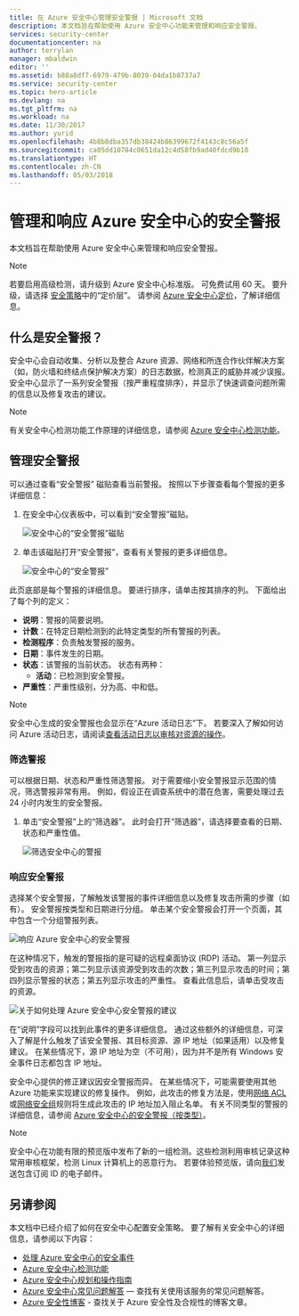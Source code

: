 ```yaml
---
title: 在 Azure 安全中心管理安全警报 | Microsoft 文档
description: 本文档旨在帮助使用 Azure 安全中心功能来管理和响应安全警报。
services: security-center
documentationcenter: na
author: terrylan
manager: mbaldwin
editor: ''
ms.assetid: b88a8df7-6979-479b-8039-04da1b8737a7
ms.service: security-center
ms.topic: hero-article
ms.devlang: na
ms.tgt_pltfrm: na
ms.workload: na
ms.date: 11/30/2017
ms.author: yurid
ms.openlocfilehash: 4b8b8dba357db38424b86399672f4143c8c56a5f
ms.sourcegitcommit: ca05dd10784c0651da12c4d58fb9ad40fdcd9b10
ms.translationtype: HT
ms.contentlocale: zh-CN
ms.lasthandoff: 05/03/2018
---
```

# <a name="managing-and-responding-to-security-alerts-in-azure-security-center"></a>管理和响应 Azure 安全中心的安全警报
本文档旨在帮助使用 Azure 安全中心来管理和响应安全警报。

> [!NOTE]
> 若要启用高级检测，请升级到 Azure 安全中心标准版。 可免费试用 60 天。 要升级，请选择 [安全策略](security-center-policies.md)中的“定价层”。 请参阅 [Azure 安全中心定价](security-center-pricing.md)，了解详细信息。
>
>

## <a name="what-are-security-alerts"></a>什么是安全警报？
安全中心会自动收集、分析以及整合 Azure 资源、网络和所连合作伙伴解决方案（如，防火墙和终结点保护解决方案）的日志数据，检测真正的威胁并减少误报。 安全中心显示了一系列安全警报（按严重程度排序），并显示了快速调查问题所需的信息以及修复攻击的建议。


> [!NOTE]
> 有关安全中心检测功能工作原理的详细信息，请参阅 [Azure 安全中心检测功能](security-center-detection-capabilities.md)。
>
>

## <a name="managing-security-alerts"></a>管理安全警报
可以通过查看“安全警报”  磁贴查看当前警报。 按照以下步骤查看每个警报的更多详细信息：

1. 在安全中心仪表板中，可以看到“安全警报”磁贴。

    ![安全中心的“安全警报”磁贴](./media/security-center-managing-and-responding-alerts/security-center-managing-and-responding-alerts-fig1-ga.png)

2. 单击该磁贴打开“安全警报”，查看有关警报的更多详细信息。

   ![安全中心的“安全警报”](./media/security-center-managing-and-responding-alerts/security-center-managing-and-responding-alerts-fig2-ga.png)

此页底部是每个警报的详细信息。 要进行排序，请单击按其排序的列。 下面给出了每个列的定义：

* **说明**：警报的简要说明。
* **计数**：在特定日期检测到的此特定类型的所有警报的列表。
* **检测程序**：负责触发警报的服务。
* **日期**：事件发生的日期。
* **状态**：该警报的当前状态。 状态有两种：
  * **活动**：已检测到安全警报。
* **严重性**：严重性级别，分为高、中和低。

> [!NOTE]
> 安全中心生成的安全警报也会显示在“Azure 活动日志”下。 若要深入了解如何访问 Azure 活动日志，请阅读[查看活动日志以审核对资源的操作](https://docs.microsoft.com/azure/azure-resource-manager/resource-group-audit)。
>

### <a name="filtering-alerts"></a>筛选警报
可以根据日期、状态和严重性筛选警报。 对于需要缩小安全警报显示范围的情况，筛选警报非常有用。 例如，假设正在调查系统中的潜在危害，需要处理过去 24 小时内发生的安全警报。

1. 单击“安全警报”上的“筛选器”。 此时会打开“筛选器”，请选择要查看的日期、状态和严重性值。

    ![筛选安全中心的警报](./media/security-center-managing-and-responding-alerts/security-center-managing-and-responding-alerts-fig3-2017.png)

### <a name="respond-to-security-alerts"></a>响应安全警报
选择某个安全警报，了解触发该警报的事件详细信息以及修复攻击所需的步骤（如有）。 安全警报按类型和日期进行分组。 单击某个安全警报会打开一个页面，其中包含一个分组警报列表。

![响应 Azure 安全中心的安全警报](./media/security-center-managing-and-responding-alerts/security-center-managing-and-responding-alerts-fig5-ga.png)

在这种情况下，触发的警报指的是可疑的远程桌面协议 (RDP) 活动。 第一列显示受到攻击的资源；第二列显示该资源受到攻击的次数；第三列显示攻击的时间；第四列显示警报的状态；第五列显示攻击的严重性。 查看此信息后，请单击受攻击的资源。

![关于如何处理 Azure 安全中心安全警报的建议](./media/security-center-managing-and-responding-alerts/security-center-managing-and-responding-alerts-fig6-ga.png)

在“说明”字段可以找到此事件的更多详细信息。 通过这些额外的详细信息，可深入了解是什么触发了该安全警报、其目标资源、源 IP 地址（如果适用）以及修复建议。  在某些情况下，源 IP 地址为空（不可用），因为并不是所有 Windows 安全事件日志都包含 IP 地址。

安全中心提供的修正建议因安全警报而异。 在某些情况下，可能需要使用其他 Azure 功能来实现建议的修复操作。 例如，此攻击的修复方法是，使用[网络 ACL](../virtual-network/virtual-networks-acl.md) 或[网络安全组](../virtual-network/virtual-networks-nsg.md)规则将生成此攻击的 IP 地址加入阻止名单。 有关不同类型的警报的详细信息，请参阅 [Azure 安全中心的安全警报（按类型）](security-center-alerts-type.md)。

> [!NOTE]
> 安全中心在功能有限的预览版中发布了新的一组检测。这些检测利用审核记录这种常用审核框架，检测 Linux 计算机上的恶意行为。 若要体验预览版，请向[我们](mailto:ASC_linuxdetections@microsoft.com)发送包含订阅 ID 的电子邮件。


## <a name="see-also"></a>另请参阅
本文档中已经介绍了如何在安全中心配置安全策略。 要了解有关安全中心的详细信息，请参阅以下内容：

* [处理 Azure 安全中心的安全事件](security-center-incident.md)
* [Azure 安全中心检测功能](security-center-detection-capabilities.md)
* [Azure 安全中心规划和操作指南](security-center-planning-and-operations-guide.md)
* [Azure 安全中心常见问题解答](security-center-faq.md) — 查找有关使用该服务的常见问题解答。
* [Azure 安全性博客](http://blogs.msdn.com/b/azuresecurity/) - 查找关于 Azure 安全性及合规性的博客文章。
